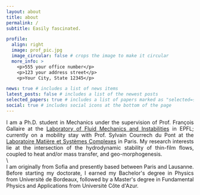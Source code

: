 ```yaml
---
layout: about
title: about
permalink: /
subtitle: Easily fascinated.

profile:
  align: right
  image: prof_pic.jpg
  image_circular: false # crops the image to make it circular
  more_info: >
    <p>555 your office number</p>
    <p>123 your address street</p>
    <p>Your City, State 12345</p>

news: true # includes a list of news items
latest_posts: false # includes a list of the newest posts
selected_papers: true # includes a list of papers marked as "selected={true}"
social: true # includes social icons at the bottom of the page
---
```


<div style="text-align: justify">I am a Ph.D. student in Mechanics under the supervision of Prof. François Gallaire at the <a href='https://www.epfl.ch/labs/lfmi'>Laboratory of Fluid Mechanics and Instabilities</a> in EPFL; currently on a mobility stay with Prof. Sylvain Courrech du Pont at the <a href='https://msc.u-paris.fr'>Laboratoire Matière et Systèmes Complexes</a> in Paris. My research interests lie at the intersection of the hydrodynamic stability of thin-film flows, coupled to heat and/or mass transfer, and geo-morphogenesis.</div>\

<div style="text-align: justify">I am originally from Sofia and presently based between Paris and Lausanne. Before starting my doctorate, I earned my Bachelor's degree in Physics from Université de Bordeaux, followed by a Master's degree in Fundamental Physics and Applications from Université Côte d'Azur.</div>

<!-- Write your biography here. Tell the world about yourself. Link to your favorite [subreddit](http://reddit.com). You can put a picture in, too. The code is already in, just name your picture `prof_pic.jpg` and put it in the `img/` folder.

Put your address / P.O. box / other info right below your picture. You can also disable any of these elements by editing `profile` property of the YAML header of your `_pages/about.md`. Edit `_bibliography/papers.bib` and Jekyll will render your [publications page](/al-folio/publications/) automatically.

Link to your social media connections, too. This theme is set up to use [Font Awesome icons](https://fontawesome.com/) and [Academicons](https://jpswalsh.github.io/academicons/), like the ones below. Add your Facebook, Twitter, LinkedIn, Google Scholar, or just disable all of them. -->
